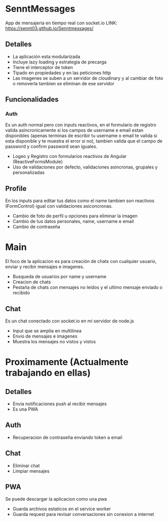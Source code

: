 # SenntMessages
App de mensajeria en tiempo real con socket.io
LINK: https://sennt03.github.io/Senntmessages/

## Detalles
* La aplicación esta modularizada
* Incluye lazy loading y estrategia de precarga
* Tiene el interceptor de token
* Tipado en propiedades y en las peticiones http
* Las imagenes se suben a un servidor de cloudinary y al cambiar de foto o removerla tambien se eliminan de ese servidor

## Funcionalidades
### Auth
Es un auth normal pero con inputs reactivos, en el formulario de registro valida asincronicamente si los campos de username e email estan disponibles (apenas terminas de escribir tu username o email te valida si esta disponible y te muestra el error si no), tambien valida que el campo de password y confirm password sean iguales.

* Logeo y Registro con formularios reactivos de Angular (ReactiveFormsModule)
* Uso de validaciones por defecto, validaciones asincronas, grupales y personalizadas

## Profile
En los inputs para editar tus datos como el name tambien son reactivos (FormControl) igual con validaciones asiconcronas.

* Cambio de foto de perfil u opciones para eliminar la imagen
* Cambio de tus datos personales, name, username e email
* Cambio de contraseña

# Main
El foco de la aplicacion es para creación de chats con cualquier usuario, enviar y recibir mensajes e imagenes.

* Busqueda de usuarios por name y username
* Creacion de chats
* Pestaña de chats con mensajes no leidos y el ultimo mensaje enviado o recibido

## Chat
Es un chat conectado con socket.io en mi servidor de node.js

* Input que se amplia en multilinea
* Envio de mensajes e imagenes
* Muestra los mensajes no vistos y vistos


# Proximamente (Actualmente trabajando en ellas)

## Detalles
* Envia notificaciones push al recibir mensajes
* Es una PWA

## Auth
* Recuperacion de contraseña enviando token a email

## Chat
* Eliminar chat
* Limpiar mensajes

## PWA
Se puede descargar la aplicacion como una pwa

* Guarda archivos estaticos en el service worker
* Guarda request para revisar conversaciones sin conexion a internet
